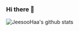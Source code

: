 ### Hi there 👋

![JeesooHaa's github stats](https://github-readme-stats.vercel.app/api?username=JeesooHaa&count_private=true&show_icons=true&title_color=0D0D0D&text_color=8C887B&icon_color=BF3604&bg_color=F2F2F2)

<!--
**JeesooHaa/JeesooHaa** is a ✨ _special_ ✨ repository because its `README.md` (this file) appears on your GitHub profile.

Here are some ideas to get you started:

- 🔭 I’m currently working on ...
- 🌱 I’m currently learning ...
- 👯 I’m looking to collaborate on ...
- 🤔 I’m looking for help with ...
- 💬 Ask me about ...
- 📫 How to reach me: ...
- 😄 Pronouns: ...
- ⚡ Fun fact: ...
-->
